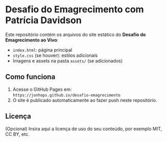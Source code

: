 # Desafio do Emagrecimento com Patrícia Davidson

Este repositório contém os arquivos do site estático do **Desafio do Emagrecimento ao Vivo**:
- `index.html`: página principal
- `style.css` (se houver): estilos adicionais
- Imagens e assets na pasta `assets/` (se adicionados)

## Como funciona

1. Acesse o GitHub Pages em:  
   `https://jonhops.github.io/desafio-emagrecimento`
2. O site é publicado automaticamente ao fazer push neste repositório.

## Licença

(Opcional) Insira aqui a licença de uso do seu conteúdo, por exemplo MIT, CC BY, etc.

